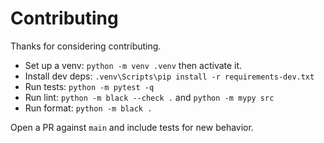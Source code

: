 # Contributing

Thanks for considering contributing.

- Set up a venv: `python -m venv .venv` then activate it.
- Install dev deps: `.venv\Scripts\pip install -r requirements-dev.txt`
- Run tests: `python -m pytest -q`
- Run lint: `python -m black --check .` and `python -m mypy src`
- Run format: `python -m black .`

Open a PR against `main` and include tests for new behavior.
